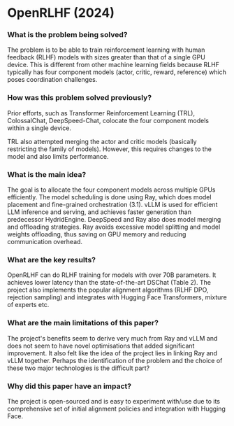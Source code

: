 # OpenRLHF (2024)

### What is the problem being solved?

The problem is to be able to train reinforcement learning with human feedback (RLHF) models with sizes greater than that of a single GPU device. This is different from other machine learning fields because RLHF typically has four component models (actor, critic, reward, reference) which poses coordination challenges.

### How was this problem solved previously?

Prior efforts, such as Transformer Reinforcement Learning (TRL), ColossalChat, DeepSpeed-Chat, colocate the four component models within a single device. 

TRL also attempted merging the actor and critic models (basically restricting the family of models). However, this requires changes to the model and also limits performance.

### What is the main idea?

The goal is to allocate the four component models across multiple GPUs efficiently. The model scheduling is done using Ray, which does model placement and fine-grained orchestration (3.1). vLLM is used for efficient LLM inference and serving, and achieves faster generation than predecessor HydridEngine. DeepSpeed and Ray also does model merging and offloading strategies. Ray avoids excessive model splitting and model weights offloading, thus saving on GPU memory and reducing communication overhead. 

### What are the key results?

OpenRLHF can do RLHF training for models with over 70B parameters. It achieves lower latency than the state-of-the-art DSChat (Table 2). The project also implements the popular alignment algorithms (RLHF DPO, rejection sampling) and integrates with Hugging Face Transformers, mixture of experts etc. 

### What are the main limitations of this paper?

The project's benefits seem to derive very much from Ray and vLLM and does not seem to have novel optimisations that added significant improvement. It also felt like the idea of the project lies in linking Ray and vLLM together. Perhaps the identification of the problem and the choice of these two major technologies is the difficult part?

### Why did this paper have an impact?
The project is open-sourced and is easy to experiment with/use due to its comprehensive set of initial alignment policies and integration with Hugging Face.
